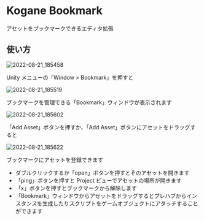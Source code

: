 # Kogane Bookmark

アセットをブックマークできるエディタ拡張

## 使い方

![2022-08-21_185458](https://user-images.githubusercontent.com/6134875/185785676-a45b37dd-55ba-4318-8794-6a65681e5363.png)

Unity メニューの「Window > Bookmark」を押すと

![2022-08-21_185519](https://user-images.githubusercontent.com/6134875/185785680-166f4dd7-b5f9-42bb-a98e-ac38b400ea7c.png)

ブックマークを管理できる「Bookmark」ウィンドウが表示されます

![2022-08-21_185602](https://user-images.githubusercontent.com/6134875/185785685-3afcc795-366a-4d80-835c-9631073acf78.png)

「Add Asset」ボタンを押すか、「Add Asset」ボタンにアセットをドラッグすると

![2022-08-21_185622](https://user-images.githubusercontent.com/6134875/185785686-7e3f6fdd-37f3-434d-804b-09194e55314d.png)

ブックマークにアセットを登録できます

* ダブルクリックするか「open」ボタンを押すとそのアセットを開きます
* 「ping」ボタンを押すと Project ビューでアセットの場所が開きます
* 「x」ボタンを押すとブックマークから解除します
* 「Bookmark」ウィンドウからアセットをドラッグするとプレハブからインスタンスを生成したりスクリプトをゲームオブジェクトにアタッチすることができます  
